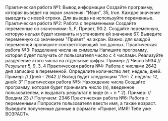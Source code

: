 Практическая работа №1: Вывод информации
Создайте программу, которая выведет на экран значения: "Иван", 35, true.
Каждое значение выводить с новой строки. Для вывода не используйте
переменные.
Практическая работа №2: Работа с переменными
Создайте переменные со значениями: 5, F, Привет, 90.2.
Создайте переменную, которую нельзя будет изменить и установите ей
значение 67.
Выведите переменную со значением "Привет" на экран.
Важно: для каждой переменной пропишите соответствующий тип данных.
Практическая работа №3: Разделение числа на символы
Напишите программу, которая будет получать от пользователя число с 4
числами.
Реализуйте разделение этого числа на отдельные цифры.
Пример:
// Число 5934
// Результат 5, 9, 3, 4
Практическая работа №4: Работа с числами
2642 дня записано в переменной. Определите количество лет, недель, дней.
Пример:
// Дней - 2642
// Вывод будет следующим
"Лет: 7, недель: 12, дней: 3"
Практическая работа №5: Нахождение числа
Создайте программу, которая будет принимать число (n), введенное
пользователем, и выдавать результат в виде (n + n * 2).
Пример:
// Вводим 23
// Получаем: 2346
Практическая работа №6: Работа с переменными
Попросите пользователя ввести имя, а также возраст.
Выведите полученные данные в формате: «Привет, ИМЯ! Тебе уже
ВОЗРАСТ».
